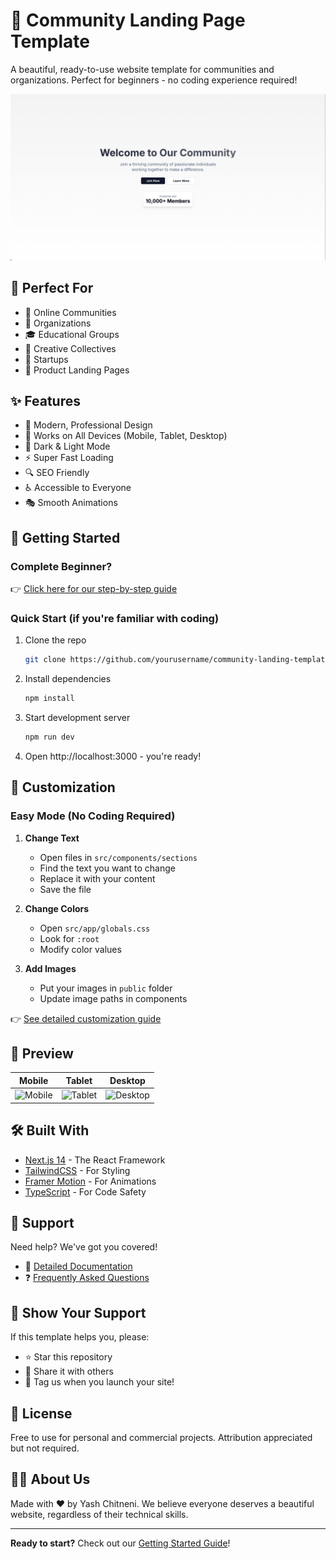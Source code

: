 # 🌟 Community Landing Page Template

A beautiful, ready-to-use website template for communities and organizations. Perfect for beginners - no coding experience required!

![Template Preview](./public/images/screenshots/Hero.png)

## 🎯 Perfect For

- 🤝 Online Communities
- 🏢 Organizations
- 🎓 Educational Groups
- 🎨 Creative Collectives
- 🌱 Startups
- 📱 Product Landing Pages

## ✨ Features

- 🎨 Modern, Professional Design
- 📱 Works on All Devices (Mobile, Tablet, Desktop)
- 🌙 Dark & Light Mode
- ⚡ Super Fast Loading
- 🔍 SEO Friendly
- ♿ Accessible to Everyone
- 🎭 Smooth Animations

## 🚀 Getting Started

### Complete Beginner?

👉 [Click here for our step-by-step guide](./docs/GETTING_STARTED.md)

### Quick Start (if you're familiar with coding)

1. Clone the repo
   ```bash
   git clone https://github.com/yourusername/community-landing-template.git
   ```

2. Install dependencies
   ```bash
   npm install
   ```

3. Start development server
   ```bash
   npm run dev
   ```

4. Open http://localhost:3000 - you're ready!

## 🎨 Customization

### Easy Mode (No Coding Required)

1. **Change Text**
   - Open files in `src/components/sections`
   - Find the text you want to change
   - Replace it with your content
   - Save the file

2. **Change Colors**
   - Open `src/app/globals.css`
   - Look for `:root`
   - Modify color values

3. **Add Images**
   - Put your images in `public` folder
   - Update image paths in components

👉 [See detailed customization guide](./docs/CUSTOMIZATION.md)

## 📱 Preview

| Mobile | Tablet | Desktop |
|--------|---------|----------|
| ![Mobile](./public/screenshots/mobile.png) | ![Tablet](./public/screenshots/tablet.png) | ![Desktop](./public/screenshots/desktop.png) |

## 🛠️ Built With

- [Next.js 14](https://nextjs.org/) - The React Framework
- [TailwindCSS](https://tailwindcss.com/) - For Styling
- [Framer Motion](https://www.framer.com/motion/) - For Animations
- [TypeScript](https://www.typescriptlang.org/) - For Code Safety

## 🤝 Support

Need help? We've got you covered!

- 📖 [Detailed Documentation](./docs)
- ❓ [Frequently Asked Questions](./docs/FAQ.md)

## 🌟 Show Your Support

If this template helps you, please:
- ⭐ Star this repository
- 🔄 Share it with others
- 📸 Tag us when you launch your site!

## 📝 License

Free to use for personal and commercial projects. Attribution appreciated but not required.

## 🙋‍♂️ About Us

Made with ❤️ by Yash Chitneni. We believe everyone deserves a beautiful website, regardless of their technical skills.

---

**Ready to start?** Check out our [Getting Started Guide](./docs/GETTING_STARTED.md)! 